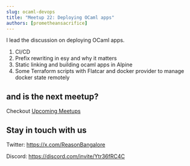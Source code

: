 ```yaml
---
slug: ocaml-devops
title: "Meetup 22: Deploying OCaml apps"
authors: [prometheansacrifice]
---
```


I lead the discussion on deploying OCaml apps.

1. CI/CD
2. Prefix rewriting in esy and why it matters
3. Static linking and building ocaml apps in Alpine
4. Some Terraform scripts with Flatcar and docker provider to manage docker state remotely

## and is the next meetup?

Checkout [Upcoming Meetups](/upcoming-meetups)

## Stay in touch with us 

Twitter: https://x.com/ReasonBangalore

Discord: https://discord.com/invite/Ytr36fRC4C

